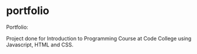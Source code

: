 # portfolio 
Portfolio:

Project done for Introduction to Programming Course at Code College using Javascript, HTML and CSS.

